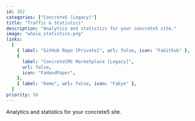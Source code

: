 ```yaml
---
id: 302
categories: ["Concrete5 (Legacy)"]
title: "Traffic & Statistics"
description: "Analytics and statistics for your concrete5 site."
image: "whale_statistics.png"
links:
  [
    { label: "GitHub Repo [Private]", url: false, icon: "FaGithub" },
    {
      label: "ConcreteCMS Marketplace [Legacy]",
      url: false,
      icon: "FaHandPaper",
    },
    { label: "Demo", url: false, icon: "FaEye" },
  ]
priority: 50
---
```


Analytics and statistics for your concrete5 site.
